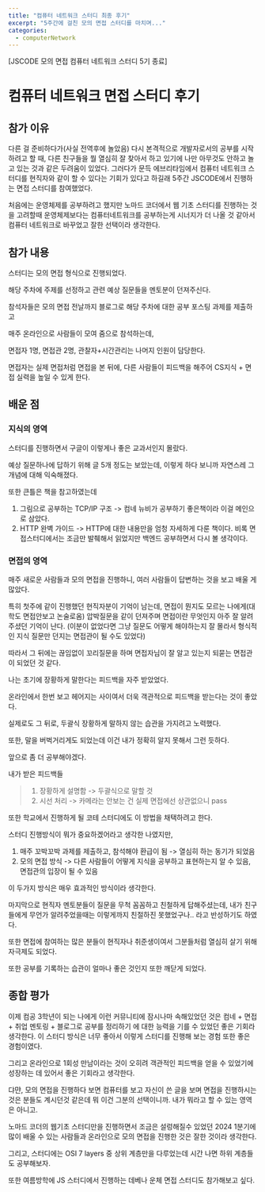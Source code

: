 ```yaml
---
title: "컴퓨터 네트워크 스터디 최종 후기"
excerpt: "5주간에 걸친 모의 면접 스터디를 마치며..."
categories:
  - computerNetwork
---
```


[JSCODE 모의 면접 컴퓨터 네트워크 스터디 5기 종료]

# 컴퓨터 네트워크 면접 스터디 후기

## 참가 이유

다른 걸 준비하다가(사실 전역후에 놀았음) 다시 본격적으로 개발자로서의 공부를 시작하려고 할 때, 다른 친구들을 뭘 열심히 잘 찾아서 하고 있기에 나만 아무것도 안하고 놀고 있는 것과 같은 두려움이 있었다. 그러다가 문득 에브리타임에서 컴퓨터 네트워크 스터디를 현직자와 같이 할 수 있다는 기회가 있다고 하길래 5주간 JSCODE에서 진행하는 면접 스터디를 참여했었다.

처음에는 운영체제를 공부하려고 했지만 노마드 코더에서 웹 기초 스터디를 진행하는 것을 고려할때 운영체제보다는 컴퓨터네트워크를 공부하는게 시너지가 더 나올 것 같아서 컴퓨터 네트워크로 바꾸었고 잘한 선택이라 생각한다.

## 참가 내용

스터디는 모의 면접 형식으로 진행되었다.

해당 주차에 주제를 선정하고 관련 예상 질문들을 멘토분이 던져주신다.

참석자들은 모의 면접 전날까지 블로그로 해당 주차에 대한 공부 포스팅 과제를 제출하고

매주 온라인으로 사람들이 모여 줌으로 참석하는데,

면접자 1명, 면접관 2명, 관찰자+시간관리는 나머지 인원이 담당한다.

면접자는 실제 면접처럼 면접을 본 뒤에, 다른 사람들이 피드백을 해주어 CS지식 + 면접 실력을 높일 수 있게 한다.

## 배운 점

### 지식의 영역

스터디를 진행하면서 구글이 이렇게나 좋은 교과서인지 몰랐다.

예상 질문하나에 답하기 위해 글 5개 정도는 보았는데, 이렇게 하다 보니까 자연스레 그 개념에 대해 익숙해졌다.

또한 큰틀은 책을 참고하였는데

1. 그림으로 공부하는 TCP/IP 구조 -> 컴네 뉴비가 공부하기 좋은책이라 이걸 메인으로 삼았다.
2. HTTP 완벽 가이드 -> HTTP에 대한 내용만을 엄청 자세하게 다룬 책이다. 비록 면접스터디에서는 조금만 발췌해서 읽었지만 백엔드 공부하면서 다시 볼 생각이다.

### 면접의 영역

매주 새로운 사람들과 모의 면접을 진행하니, 여러 사람들이 답변하는 것을 보고 배울 게 많았다.

특히 첫주에 같이 진행했던 현직자분이 기억이 남는데, 면접이 뭔지도 모르는 나에게(대학도 면접안보고 논술로옴) 압박질문을 같이 던져주며 면접이란 무엇인지 아주 잘 알려주셨던 기억이 난다. (이분이 없었다면 그냥 질문도 어떻게 해야하는지 잘 몰라서 형식적인 지식 질문만 던지는 면접관이 될 수도 있었다)

따라서 그 뒤에는 끊임없이 꼬리질문을 하며 면접자님이 잘 알고 있는지 되묻는 면접관이 되었던 것 같다.

나는 초기에 장황하게 말한다는 피드백을 자주 받았었다.

온라인에서 한번 보고 헤어지는 사이여서 더욱 객관적으로 피드백을 받는다는 것이 좋았다.

실제로도 그 뒤로, 두괄식 장황하게 말하지 않는 습관을 가지려고 노력했다.

또한, 말을 버벅거리게도 되었는데 이건 내가 정확히 알지 못해서 그런 듯하다.

앞으로 좀 더 공부해야겠다.

내가 받은 피드백들

> 1. 장황하게 설명함 -> 두괄식으로 말할 것
> 2. 시선 처리 -> 카메라는 안보는 건 실제 면접에선 상관없으니 pass

또한 학교에서 진행하게 될 코테 스터디에도 이 방법을 채택하려고 한다.

스터디 진행방식이 뭐가 중요하겠어라고 생각한 나였지만,

1. 매주 꼬박꼬박 과제를 제출하고, 참석해야 환급이 됨 -> 열심히 하는 동기가 되었음
2. 모의 면접 방식 -> 다른 사람들이 어떻게 지식을 공부하고 표현하는지 알 수 있음, 면접관의 입장이 될 수 있음

이 두가지 방식은 매우 효과적인 방식이라 생각한다.

마지막으로 현직자 멘토분들이 질문을 무척 꼼꼼하고 친철하게 답해주셨는데, 내가 친구들에게 무언가 알려주었을때는 이렇게까지 친절하진 못했었구나.. 라고 반성하기도 하였다.

또한 면접에 참여하는 많은 분들이 현직자나 취준생이여서 그분들처럼 열심히 살기 위해 자극제도 되었다.

또한 공부를 기록하는 습관이 얼마나 좋은 것인지 또한 깨닫게 되었다.

## 종합 평가

이제 컴공 3학년이 되는 나에게 이런 커뮤니티에 잠시나마 속해있었던 것은 컴네 + 면접 + 취업 멘토링 + 블로그로 공부를 정리하기 에 대한 능력을 기를 수 있었던 좋은 기회라 생각한다. 이 스터디 방식은 너무 좋아서 이렇게 스터디를 진행해 보는 경험 또한 좋은 경험이였다.

그리고 온라인으로 1회성 만남이라는 것이 오히려 객관적인 피드백을 얻을 수 있었기에 성장하는 데 있어서 좋은 기회라고 생각한다.

댜먄, 모의 면접을 진행하다 보면 컴퓨터를 보고 자신이 쓴 글을 보며 면접을 진행하시는 것은 분들도 계시던것 같은데 뭐 이건 그분의 선택이니까. 내가 뭐라고 할 수 있는 영역은 아니고.

노마드 코더의 웹기초 스터디만을 진행하면서 조금은 설렁해질수 있었던 2024 1분기에 많이 배울 수 있는 사람들과 온라인으로 모의 면접을 진행한 것은 잘한 것이라 생각한다.

그리고, 스터디에는 OSI 7 layers 중 상위 계층만을 다루었는데 시간 나면 하위 계층들도 공부해보자.

또한 여름방학에 JS 스터디에서 진행하는 데베나 운체 면접 스터디도 참가해보고 싶다.
